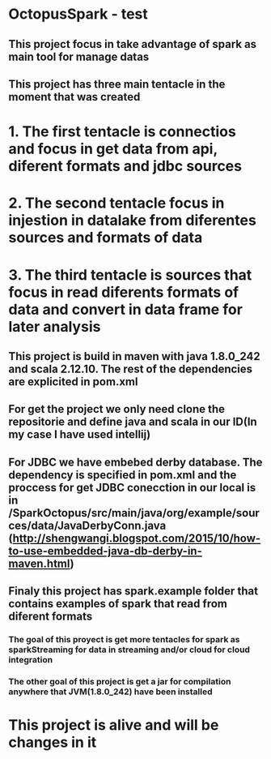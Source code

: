 # OctopusSpark - test

## This project focus in take advantage of spark as main tool for manage datas

## This project has three main tentacle in the moment that was created



# 1. The first tentacle is connectios and focus in get data from api, diferent formats and jdbc sources
# 2. The second tentacle focus in injestion in datalake from diferentes sources and formats of data
# 3. The third tentacle is sources that focus in read diferents formats of data and convert in data frame for later analysis



## This project is build in maven with java 1.8.0_242 and scala 2.12.10. The rest of the dependencies are explicited in pom.xml

## For get the project we only need clone the repositorie and define java and scala in our ID(In my case I have used intellij)

## For JDBC we have embebed derby database. The dependency is specified in pom.xml and the proccess for get JDBC conecction in our local is in /SparkOctopus/src/main/java/org/example/sources/data/JavaDerbyConn.java (http://shengwangi.blogspot.com/2015/10/how-to-use-embedded-java-db-derby-in-maven.html)

## Finaly this project has spark.example folder that contains examples of spark that read from diferent formats



### The goal of this proyect is get more tentacles for spark as sparkStreaming for data in streaming and/or cloud for cloud integration

### The other goal of this project is get a jar for compilation anywhere that JVM(1.8.0_242) have been installed 



# This project is alive and will be changes in it
